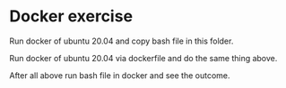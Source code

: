 # Docker exercise
Run docker of ubuntu 20.04 and copy bash file in this folder.

Run docker of ubuntu 20.04 via dockerfile and do the same thing above.

After all above run bash file in docker and see the outcome.